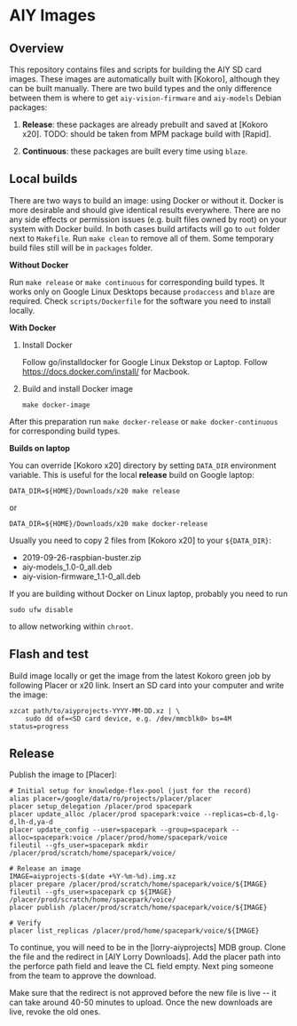 # AIY Images

## Overview

This repository contains files and scripts for building the AIY SD card images.
These images are automatically built with [Kokoro], although they can be built
manually. There are two build types and the only difference between them is
where to get `aiy-vision-firmware` and `aiy-models` Debian packages:

1.  **Release**: these packages are already prebuilt and saved at [Kokoro x20].
    TODO: should be taken from MPM package build with [Rapid].

2.  **Continuous**: these packages are built every time using `blaze`.

## Local builds

There are two ways to build an image: using Docker or without it. Docker is more
desirable and should give identical results everywhere. There are no any side
effects or permission issues (e.g. built files owned by root) on your system
with Docker build. In both cases build artifacts will go to `out` folder next to
`Makefile`. Run `make clean` to remove all of them. Some temporary build files
still will be in `packages` folder.

**Without Docker**

Run `make release` or `make continuous` for corresponding build types. It works
only on Google Linux Desktops because `prodaccess` and `blaze` are required.
Check `scripts/Dockerfile` for the software you need to install locally.

**With Docker**

1.  Install Docker

    Follow go/installdocker for Google Linux Dekstop or Laptop. Follow
    https://docs.docker.com/install/ for Macbook.

2.  Build and install Docker image

    ```
    make docker-image
    ```

After this preparation run `make docker-release` or `make docker-continuous` for
corresponding build types.

**Builds on laptop**

You can override [Kokoro x20] directory by setting `DATA_DIR` environment
variable. This is useful for the local **release** build on Google laptop:

```
DATA_DIR=${HOME}/Downloads/x20 make release
```

or

```
DATA_DIR=${HOME}/Downloads/x20 make docker-release
```

Usually you need to copy 2 files from [Kokoro x20] to your `${DATA_DIR}`:

*   2019-09-26-raspbian-buster.zip
*   aiy-models_1.0-0_all.deb
*   aiy-vision-firmware_1.1-0_all.deb

If you are building without Docker on Linux laptop, probably you need to run

```
sudo ufw disable
```

to allow networking within `chroot`.

## Flash and test

Build image locally or get the image from the latest Kokoro green job by
following Placer or x20 link. Insert an SD card into your computer and write the
image:

```
xzcat path/to/aiyprojects-YYYY-MM-DD.xz | \
    sudo dd of=<SD card device, e.g. /dev/mmcblk0> bs=4M status=progress
```

## Release

Publish the image to [Placer]:

```
# Initial setup for knowledge-flex-pool (just for the record)
alias placer=/google/data/ro/projects/placer/placer
placer setup_delegation /placer/prod spacepark
placer update_alloc /placer/prod spacepark:voice --replicas=cb-d,lg-d,lh-d,ya-d
placer update_config --user=spacepark --group=spacepark --alloc=spacepark:voice /placer/prod/home/spacepark/voice
fileutil --gfs_user=spacepark mkdir /placer/prod/scratch/home/spacepark/voice/

# Release an image
IMAGE=aiyprojects-$(date +%Y-%m-%d).img.xz
placer prepare /placer/prod/scratch/home/spacepark/voice/${IMAGE}
fileutil --gfs_user=spacepark cp ${IMAGE} /placer/prod/scratch/home/spacepark/voice/
placer publish /placer/prod/scratch/home/spacepark/voice/${IMAGE}

# Verify
placer list_replicas /placer/prod/home/spacepark/voice/${IMAGE}
```

To continue, you will need to be in the [lorry-aiyprojects] MDB group. Clone the
file and the redirect in [AIY Lorry Downloads]. Add the placer path into the
perforce path field and leave the CL field empty. Next ping someone from the
team to approve the download.

Make sure that the redirect is not approved before the new file is live -- it
can take around 40-50 minutes to upload. Once the new downloads are live, revoke
the old ones.
